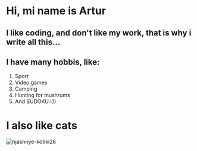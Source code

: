 # Hi, mi name is Artur
## I like coding, and don't like my work, that is why i write all this... 
## I have many hobbis, like:
1. Sport
2. Video games
3. Camping
4. Hunting for mushrums
5. And SUDOKU=))
# I also like cats
![njashnye-kotiki26](https://github.com/ArturRy/domashka3/assets/132952278/3a51ab5a-78ae-4294-b7df-fbba119329bb)
